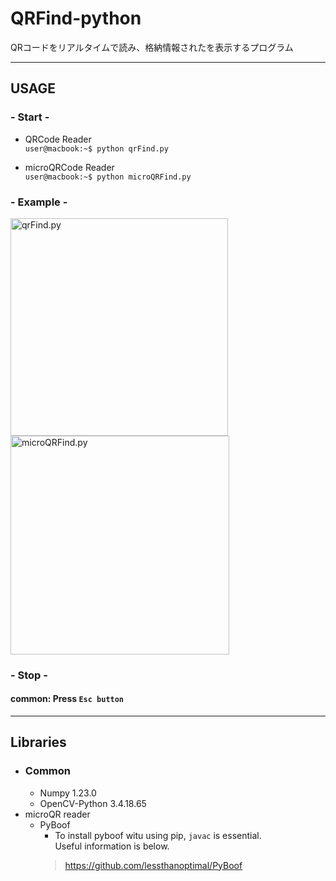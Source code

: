 # QRFind-python
QRコードをリアルタイムで読み、格納情報されたを表示するプログラム

---
## USAGE 
### - Start -
* QRCode Reader  
```user@macbook:~$ python qrFind.py ```

* microQRCode Reader  
```user@macbook:~$ python microQRFind.py``` 
### - Example -
<img width=348px alt="qrFind.py" src="data/QR_impression.png"></img>
<img width=350px alt="microQRFind.py" src="data/mQR_impression.png"></img>
### - Stop -
#### common: Press `Esc button`
---
## Libraries
* ### Common
  * Numpy 1.23.0
  * OpenCV-Python 3.4.18.65
* microQR reader
  * PyBoof
    *   To install pyboof witu using pip, `javac` is essential.  
  Useful information is below.
	> https://github.com/lessthanoptimal/PyBoof
